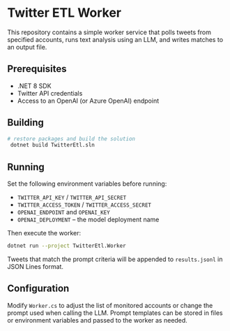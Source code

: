 # Twitter ETL Worker

This repository contains a simple worker service that polls tweets from specified accounts, runs text analysis using an LLM, and writes matches to an output file.

## Prerequisites

* .NET 8 SDK
* Twitter API credentials
* Access to an OpenAI (or Azure OpenAI) endpoint

## Building

```bash
# restore packages and build the solution
 dotnet build TwitterEtl.sln
```

## Running

Set the following environment variables before running:

* `TWITTER_API_KEY` / `TWITTER_API_SECRET`
* `TWITTER_ACCESS_TOKEN` / `TWITTER_ACCESS_SECRET`
* `OPENAI_ENDPOINT` and `OPENAI_KEY`
* `OPENAI_DEPLOYMENT` – the model deployment name

Then execute the worker:

```bash
dotnet run --project TwitterEtl.Worker
```

Tweets that match the prompt criteria will be appended to `results.jsonl` in JSON Lines format.

## Configuration

Modify `Worker.cs` to adjust the list of monitored accounts or change the prompt used when calling the LLM. Prompt templates can be stored in files or environment variables and passed to the worker as needed.
